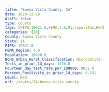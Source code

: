 ```yaml
---
title: "Buena Vista County, IA"
date: 2020-12-20
draft: false
type: county
tags: [FIPS:19021.0,FEMA:7.0,Micropolitan,Red]
categories: [IA]
County: Buena Vista County
State: IA
FIPS: 19021.0
FEMA_Region: 7.0
Population: 19620.0
NCHS_Urban_Rural_Classification: Micropolitan
Tests_in_prior_14_days: 1776.0
Fourteen_day_test_rate_per_100000: 9052.0
Percent_Positivity_in_prior_14_days: 0.181
Level: Red
url: /states/IA/buena-vista-county
---
```



